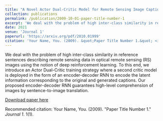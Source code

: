 ```yaml
---
title: "A Novel Actor Dual-Critic Model for Remote Sensing Image Captioning"
collection: publications
permalink: /publication/2009-10-01-paper-title-number-1
excerpt: 'We deal with the problem of high inter-class similarity in reference sentences describing remote sensing data in optical remote sensing (RS) images using the notion of deep reinforcement learning. To this end, we introduce an Actor Dual-Critic training strategy where a second critic model is deployed in the form of an encoder-decoder RNN to encode the latent information corresponding to the original and generated captions. Our proposed encoder-decoder RNN guarantees high-level comprehension of images by sentence-to-image translation.'
date: 2021
venue: 'Journal 1'
paperurl: 'https://arxiv.org/pdf/2010.01999'
citation: 'Your Name, You. (2009). &quot;Paper Title Number 1.&quot; <i>Journal 1</i>. 1(1).'
---
```

We deal with the problem of high inter-class similarity in reference sentences describing remote sensing data in optical remote sensing (RS) images using the notion of deep reinforcement learning. To this end, we introduce an Actor Dual-Critic training strategy where a second critic model is deployed in the form of an encoder-decoder RNN to encode the latent information corresponding to the original and generated captions. Our proposed encoder-decoder RNN guarantees high-level comprehension of images by sentence-to-image translation.

[Download paper here](https://arxiv.org/pdf/2010.01999)

Recommended citation: Your Name, You. (2009). "Paper Title Number 1." <i>Journal 1</i>. 1(1).
